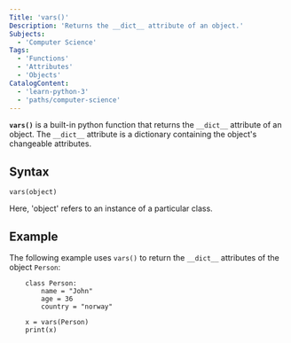 ```yaml
---
Title: 'vars()'
Description: 'Returns the __dict__ attribute of an object.'
Subjects: 
  - 'Computer Science'
Tags: 
  - 'Functions'
  - 'Attributes'
  - 'Objects'
CatalogContent: 
  - 'learn-python-3'
  - 'paths/computer-science'
---
```


**`vars()`** is a built-in python function that returns the `__dict__` attribute of an object. The `__dict__` attribute is a dictionary containing the object's changeable attributes.

## Syntax

```pseudo
vars(object)
```

Here, 'object' refers to an instance of a particular class.

## Example

The following example uses `vars()` to return the `__dict__` attributes of the object `Person`:

```codebyte/python
	class Person:
		name = "John"
		age = 36
		country = "norway"

	x = vars(Person)
	print(x)
```

